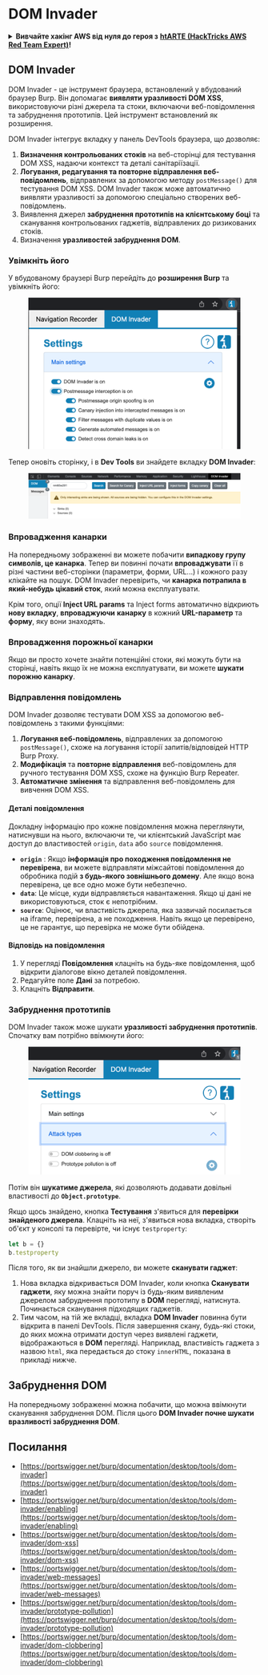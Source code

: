 # DOM Invader

<details>

<summary><strong>Вивчайте хакінг AWS від нуля до героя з</strong> <a href="https://training.hacktricks.xyz/courses/arte"><strong>htARTE (HackTricks AWS Red Team Expert)</strong></a><strong>!</strong></summary>

Інші способи підтримки HackTricks:

* Якщо ви хочете побачити вашу **компанію в рекламі на HackTricks** або **завантажити HackTricks у PDF-форматі**, перевірте [**ПЛАНИ ПІДПИСКИ**](https://github.com/sponsors/carlospolop)!
* Отримайте [**офіційний PEASS & HackTricks мерч**](https://peass.creator-spring.com)
* Відкрийте для себе [**Сім'ю PEASS**](https://opensea.io/collection/the-peass-family), нашу колекцію ексклюзивних [**NFT**](https://opensea.io/collection/the-peass-family)
* **Приєднуйтесь до** 💬 [**групи Discord**](https://discord.gg/hRep4RUj7f) або [**групи Telegram**](https://t.me/peass) або **слідкуйте** за нами на **Twitter** 🐦 [**@carlospolopm**](https://twitter.com/hacktricks\_live)**.**
* **Поділіться своїми хакерськими трюками, надсилайте PR до** [**HackTricks**](https://github.com/carlospolop/hacktricks) **і** [**HackTricks Cloud**](https://github.com/carlospolop/hacktricks-cloud) **репозиторіїв на GitHub**.

</details>

## DOM Invader

DOM Invader - це інструмент браузера, встановлений у вбудований браузер Burp. Він допомагає **виявляти уразливості DOM XSS**, використовуючи різні джерела та стоки, включаючи веб-повідомлення та забруднення прототипів. Цей інструмент встановлений як розширення.

DOM Invader інтегрує вкладку у панель DevTools браузера, що дозволяє:

1. **Визначення контрольованих стоків** на веб-сторінці для тестування DOM XSS, надаючи контекст та деталі санітаріїзації.
2. **Логування, редагування та повторне відправлення веб-повідомлень**, відправлених за допомогою методу `postMessage()` для тестування DOM XSS. DOM Invader також може автоматично виявляти уразливості за допомогою спеціально створених веб-повідомлень.
3. Виявлення джерел **забруднення прототипів на клієнтському боці** та сканування контрольованих гаджетів, відправлених до ризикованих стоків.
4. Визначення **уразливостей забруднення DOM**.

### Увімкніть його

У вбудованому браузері Burp перейдіть до **розширення Burp** та увімкніть його:

<figure><img src="../../.gitbook/assets/image (4) (1) (1) (2).png" alt=""><figcaption></figcaption></figure>

Тепер оновіть сторінку, і в **Dev Tools** ви знайдете вкладку **DOM Invader**:

<figure><img src="../../.gitbook/assets/image (3) (1) (1) (1) (1) (1) (1) (1) (1) (1) (1).png" alt=""><figcaption></figcaption></figure>

### Впровадження канарки

На попередньому зображенні ви можете побачити **випадкову групу символів, це канарка**. Тепер ви повинні почати **впроваджувати** її в різні частини веб-сторінки (параметри, форми, URL...) і кожного разу клікайте на пошук. DOM Invader перевірить, чи **канарка потрапила в який-небудь цікавий сток**, який можна експлуатувати.

Крім того, опції **Inject URL params** та Inject forms автоматично відкриють **нову вкладку**, **впроваджуючи** **канарку** в кожний **URL-параметр** та **форму**, яку вони знаходять.

### Впровадження порожньої канарки

Якщо ви просто хочете знайти потенційні стоки, які можуть бути на сторінці, навіть якщо їх не можна експлуатувати, ви можете **шукати порожню канарку**.

### Відправлення повідомлень

DOM Invader дозволяє тестувати DOM XSS за допомогою веб-повідомлень з такими функціями:

1. **Логування веб-повідомлень**, відправлених за допомогою `postMessage()`, схоже на логування історії запитів/відповідей HTTP Burp Proxy.
2. **Модифікація** та **повторне відправлення** веб-повідомлень для ручного тестування DOM XSS, схоже на функцію Burp Repeater.
3. **Автоматичне змінення** та відправлення веб-повідомлень для вивчення DOM XSS.

#### Деталі повідомлення

Докладну інформацію про кожне повідомлення можна переглянути, натиснувши на нього, включаючи те, чи клієнтський JavaScript має доступ до властивостей `origin`, `data` або `source` повідомлення.

* **`origin`** : Якщо **інформація про походження повідомлення не перевірена**, ви можете відправляти міжсайтові повідомлення до обробника подій **з будь-якого зовнішнього домену**. Але якщо вона перевірена, це все одно може бути небезпечно.
* **`data`**: Це місце, куди відправляється навантаження. Якщо ці дані не використовуються, сток є непотрібним.
* **`source`**: Оцінює, чи властивість джерела, яка зазвичай посилається на iframe, перевірена, а не походження. Навіть якщо це перевірено, це не гарантує, що перевірка не може бути обійдена.

#### Відповідь на повідомлення

1. У перегляді **Повідомлення** клацніть на будь-яке повідомлення, щоб відкрити діалогове вікно деталей повідомлення.
2. Редагуйте поле **Дані** за потребою.
3. Клацніть **Відправити**.

### Забруднення прототипів

DOM Invader також може шукати **уразливості забруднення прототипів**. Спочатку вам потрібно ввімкнути його:

<figure><img src="../../.gitbook/assets/image (5) (1) (1) (3).png" alt=""><figcaption></figcaption></figure>

Потім він **шукатиме джерела**, які дозволяють додавати довільні властивості до **`Object.prototype`**.

Якщо щось знайдено, кнопка **Тестування** з'явиться для **перевірки знайденого джерела**. Клацніть на неї, з'явиться нова вкладка, створіть об'єкт у консолі та перевірте, чи існує `testproperty`:
```javascript
let b = {}
b.testproperty
```
Після того, як ви знайшли джерело, ви можете **сканувати гаджет**:

1. Нова вкладка відкривається DOM Invader, коли кнопка **Сканувати гаджети**, яку можна знайти поруч із будь-яким виявленим джерелом забруднення прототипу в **DOM** перегляді, натиснута. Починається сканування підходящих гаджетів.
2. Тим часом, на тій же вкладці, вкладка **DOM Invader** повинна бути відкрита в панелі DevTools. Після завершення скану, будь-які стоки, до яких можна отримати доступ через виявлені гаджети, відображаються в **DOM** перегляді. Наприклад, властивість гаджета з назвою `html`, яка передається до стоку `innerHTML`, показана в прикладі нижче.

## Забруднення DOM

На попередньому зображенні можна побачити, що можна ввімкнути сканування забруднення DOM. Після цього **DOM Invader почне шукати вразливості забруднення DOM**.

## Посилання

* [https://portswigger.net/burp/documentation/desktop/tools/dom-invader](https://portswigger.net/burp/documentation/desktop/tools/dom-invader)
* [https://portswigger.net/burp/documentation/desktop/tools/dom-invader/enabling](https://portswigger.net/burp/documentation/desktop/tools/dom-invader/enabling)
* [https://portswigger.net/burp/documentation/desktop/tools/dom-invader/dom-xss](https://portswigger.net/burp/documentation/desktop/tools/dom-invader/dom-xss)
* [https://portswigger.net/burp/documentation/desktop/tools/dom-invader/web-messages](https://portswigger.net/burp/documentation/desktop/tools/dom-invader/web-messages)
* [https://portswigger.net/burp/documentation/desktop/tools/dom-invader/prototype-pollution](https://portswigger.net/burp/documentation/desktop/tools/dom-invader/prototype-pollution)
* [https://portswigger.net/burp/documentation/desktop/tools/dom-invader/dom-clobbering](https://portswigger.net/burp/documentation/desktop/tools/dom-invader/dom-clobbering)
